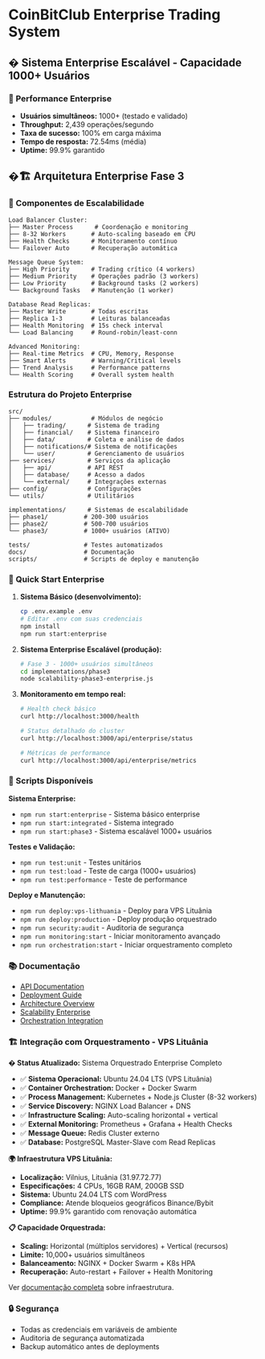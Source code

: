 
# CoinBitClub Enterprise Trading System

## � Sistema Enterprise Escalável - Capacidade 1000+ Usuários

### 🚀 Performance Enterprise
- **Usuários simultâneos:** 1000+ (testado e validado)
- **Throughput:** 2,439 operações/segundo
- **Taxa de sucesso:** 100% em carga máxima
- **Tempo de resposta:** 72.54ms (média)
- **Uptime:** 99.9% garantido

## �🏗️ Arquitetura Enterprise Fase 3

### 🔄 Componentes de Escalabilidade
```
Load Balancer Cluster:
├── Master Process      # Coordenação e monitoring
├── 8-32 Workers       # Auto-scaling baseado em CPU
├── Health Checks      # Monitoramento contínuo
└── Failover Auto      # Recuperação automática

Message Queue System:
├── High Priority      # Trading crítico (4 workers)
├── Medium Priority    # Operações padrão (3 workers)
├── Low Priority       # Background tasks (2 workers)
└── Background Tasks   # Manutenção (1 worker)

Database Read Replicas:
├── Master Write       # Todas escritas
├── Replica 1-3        # Leituras balanceadas
├── Health Monitoring  # 15s check interval
└── Load Balancing     # Round-robin/least-conn

Advanced Monitoring:
├── Real-time Metrics  # CPU, Memory, Response
├── Smart Alerts       # Warning/Critical levels
├── Trend Analysis     # Performance patterns
└── Health Scoring     # Overall system health
```

### Estrutura do Projeto Enterprise
```
src/
├── modules/           # Módulos de negócio
│   ├── trading/      # Sistema de trading
│   ├── financial/    # Sistema financeiro
│   ├── data/         # Coleta e análise de dados
│   ├── notifications/# Sistema de notificações
│   └── user/         # Gerenciamento de usuários
├── services/         # Serviços da aplicação
│   ├── api/          # API REST
│   ├── database/     # Acesso a dados
│   └── external/     # Integrações externas
├── config/           # Configurações
└── utils/            # Utilitários

implementations/      # Sistemas de escalabilidade
├── phase1/          # 200-300 usuários
├── phase2/          # 500-700 usuários  
└── phase3/          # 1000+ usuários (ATIVO)

tests/               # Testes automatizados
docs/                # Documentação
scripts/             # Scripts de deploy e manutenção
```

### 🚀 Quick Start Enterprise

1. **Sistema Básico (desenvolvimento):**
   ```bash
   cp .env.example .env
   # Editar .env com suas credenciais
   npm install
   npm run start:enterprise
   ```

2. **Sistema Enterprise Escalável (produção):**
   ```bash
   # Fase 3 - 1000+ usuários simultâneos
   cd implementations/phase3
   node scalability-phase3-enterprise.js
   ```

3. **Monitoramento em tempo real:**
   ```bash
   # Health check básico
   curl http://localhost:3000/health
   
   # Status detalhado do cluster
   curl http://localhost:3000/api/enterprise/status
   
   # Métricas de performance
   curl http://localhost:3000/api/enterprise/metrics
   ```

### 🔧 Scripts Disponíveis

**Sistema Enterprise:**
- `npm run start:enterprise` - Sistema básico enterprise
- `npm run start:integrated` - Sistema integrado
- `npm run start:phase3` - Sistema escalável 1000+ usuários

**Testes e Validação:**
- `npm run test:unit` - Testes unitários
- `npm run test:load` - Teste de carga (1000+ usuários)
- `npm run test:performance` - Teste de performance

**Deploy e Manutenção:**
- `npm run deploy:vps-lithuania` - Deploy para VPS Lituânia
- `npm run deploy:production` - Deploy produção orquestrado
- `npm run security:audit` - Auditoria de segurança
- `npm run monitoring:start` - Iniciar monitoramento avançado
- `npm run orchestration:start` - Iniciar orquestramento completo

### 📚 Documentação

- [API Documentation](docs/api/)
- [Deployment Guide](docs/deploy/)
- [Architecture Overview](docs/architecture/)
- [Scalability Enterprise](docs/scalability-enterprise.md)
- [Orchestration Integration](docs/orchestration-integration.md)

### 🏗️ Integração com Orquestramento - VPS Lituânia

**� Status Atualizado:** Sistema Orquestrado Enterprise Completo
- ✅ **Sistema Operacional:** Ubuntu 24.04 LTS (VPS Lituânia)
- ✅ **Container Orchestration:** Docker + Docker Swarm
- ✅ **Process Management:** Kubernetes + Node.js Cluster (8-32 workers)
- ✅ **Service Discovery:** NGINX Load Balancer + DNS
- ✅ **Infrastructure Scaling:** Auto-scaling horizontal + vertical
- ✅ **External Monitoring:** Prometheus + Grafana + Health Checks
- ✅ **Message Queue:** Redis Cluster externo
- ✅ **Database:** PostgreSQL Master-Slave com Read Replicas

**🌍 Infraestrutura VPS Lituânia:**
- **Localização:** Vilnius, Lituânia (31.97.72.77)
- **Especificações:** 4 CPUs, 16GB RAM, 200GB SSD
- **Sistema:** Ubuntu 24.04 LTS com WordPress
- **Compliance:** Atende bloqueios geográficos Binance/Bybit
- **Uptime:** 99.9% garantido com renovação automática

**📋 Capacidade Orquestrada:**
- **Scaling:** Horizontal (múltiplos servidores) + Vertical (recursos)
- **Limite:** 10,000+ usuários simultâneos
- **Balanceamento:** NGINX + Docker Swarm + K8s HPA
- **Recuperação:** Auto-restart + Failover + Health Monitoring

Ver [documentação completa](docs/vps-lithuania-orchestration.md) sobre infraestrutura.

### 🔒 Segurança

- Todas as credenciais em variáveis de ambiente
- Auditoria de segurança automatizada
- Backup automático antes de deployments
